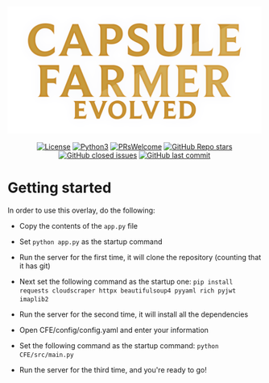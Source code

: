 ![# Capsule Farmer Evolved](https://raw.githubusercontent.com/LeagueOfPoro/CapsuleFarmerEvolved/master/.github/banner.png)

<!-- Font for banner above by Riot Games BeaufortForLoL https://brand.riotgames.com/en-us/league-of-legends/typography/ -->
<p align="center">
<a href="https://github.com/LeagueOfPoro/CapsuleFarmerEvolved/blob/master/LICENSE"><img alt="License" src="https://img.shields.io/badge/license-CC%20BY--NC--SA%204.0-orange"></a>
<a href="https://www.python.org/downloads/release/python-3100/"><img alt="Python3" src="https://img.shields.io/badge/built%20for-Python%E2%89%A53.10-red.svg?style=flat"></a>
<a href="https://github.com/LeagueOfPoro/CapsuleFarmerEvolved/pulls"><img alt="PRsWelcome" src="https://img.shields.io/badge/PRs-welcome-brightgreen.svg?style=flat"></a>
<a href="https://github.com/LeagueOfPoro/CapsuleFarmerEvolved/stargazers"><img alt="GitHub Repo stars" src="https://img.shields.io/github/stars/LeagueOfPoro/CapsuleFarmerEvolved"></a>
<a href="https://github.com/LeagueOfPoro/CapsuleFarmerEvolved/issues?q=is%3Aissue+is%3Aclosed"><img alt="GitHub closed issues" src="https://img.shields.io/github/issues-closed/LeagueOfPoro/CapsuleFarmerEvolved"></a>
<a href="https://github.com/LeagueOfPoro/CapsuleFarmerEvolved"><img alt="GitHub last commit" src="https://img.shields.io/github/last-commit/LeagueOfPoro/CapsuleFarmerEvolved"></a>
</p>

# Getting started

In order to use this overlay, do the following:

- Copy the contents of the `app.py` file
- Set `python app.py` as the startup command
- Run the server for the first time, it will clone the repository (counting that it has git)

- Next set the following command as the startup one:
  `pip install requests cloudscraper httpx beautifulsoup4 pyyaml rich pyjwt imaplib2`
- Run the server for the second time, it will install all the dependencies

- Open CFE/config/config.yaml and enter your information
- Set the following command as the startup command:
  `python CFE/src/main.py`
- Run the server for the third time, and you're ready to go!
